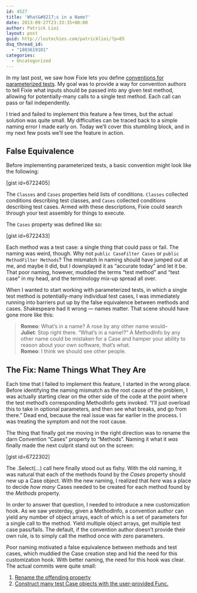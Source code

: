 ```yaml
---
id: 4527
title: 'What&#8217;s in a Name?'
date: 2013-09-27T23:33:35+00:00
author: Patrick Lioi
layout: post
guid: http://lostechies.com/patricklioi/?p=85
dsq_thread_id:
  - "1803619101"
categories:
  - Uncategorized
---
```

In my last post, we saw how Fixie lets you define [conventions for parameterized tests](http://lostechies.com/patricklioi/2013/09/27/a-swiss-army-katana/). My goal was to provide a way for convention authors to tell Fixie what inputs should be passed into any given test method, allowing for potentially-many calls to a single test method. Each call can pass or fail independently.

I tried and failed to implement this feature a few times, but the actual solution was quite small. My difficulties can be traced back to a simple naming error I made early on. Today we&#8217;ll cover this stumbling block, and in my next few posts we&#8217;ll see the feature in action.

## False Equivalence

Before implementing parameterized tests, a basic convention might look like the following:

[gist id=6722405]

The `Classes` and `Cases` properties held lists of conditions. `Classes` collected conditions describing test classes, and `Cases` collected conditions describing test cases. Armed with these descriptions, Fixie could search through your test assembly for things to execute.

The `Cases` property was defined like so:

[gist id=6722433]

Each method was a test case: a single thing that could pass or fail. The naming was weird, though. Why not `public CaseFilter Cases` or `public MethodFilter Methods`? The mismatch in naming should have jumped out at me, and maybe it did, but I downplayed it as &#8220;accurate today&#8221; and let it be. That poor naming, however, muddied the terms &#8220;test method&#8221; and &#8220;test case&#8221; in my head, and the terminology mix-up spread all over.

When I wanted to start working with parameterized tests, in which a single test method is potentially-many individual test cases, I was immediately running into barriers put up by the false equivalence between methods and cases. Shakespeare had it wrong &#8212; names matter. That scene should have gone more like this:

> **Romeo**: What&#8217;s in a name? A rose by any other name would&#8211;  
> **Juliet**: Stop right there. &#8220;What&#8217;s in a name!?&#8221; A MethodInfo by any other name could be mistaken for a Case and hamper your ability to reason about your own software, that&#8217;s what.  
> **Romeo**: I think we should see other people.

## The Fix: Name Things What They Are

Each time that I failed to implement this feature, I started in the wrong place. Before identifying the naming mismatch as the root cause of the problem, I was actually starting clear on the other side of the code at the point where the test method&#8217;s corresponding MethodInfo gets invoked. &#8220;I&#8217;ll just overload this to take in optional parameters, and then see what breaks, and go from there.&#8221; Dead end, because the real issue was far earlier in the process. I was treating the symptom and not the root cause.

The thing that finally got me moving in the right direction was to rename the darn Convention &#8220;Cases&#8221; property to &#8220;Methods&#8221;. Naming it what it _was_ finally made the next culprit stand out on the screen:

[gist id=6722302]

The .Select(&#8230;) call here finally stood out as fishy. With the old naming, it was natural that each of the methods found by the _Cases_ property should new up a Case object. With the new naming, I realized that _here_ was a place to decide _how many_ Cases needed to be created for each method found by the _Methods_ property.

In order to answer that question, I needed to introduce a new customization hook. As we saw yesterday, given a MethodInfo, a convention author can yield any number of object arrays, each of which is a set of parameters for a single call to the method. Yield multiple object arrays, get multiple test case pass/fails. The default, if the convention author doesn&#8217;t provide their own rule, is to simply call the method once with zero parameters.

Poor naming motivated a false equivalence between methods and test cases, which muddied the Case creation step and hid the need for this customization hook. With better naming, the need for this hook was clear. The actual commits were quite small:

  1. [Rename the offending property](https://github.com/plioi/fixie/commit/a2260e27efd6471d9fb1214721a12ced2ad2187a)
  2. [Construct many test Case objects with the user-provided Func.](https://github.com/plioi/fixie/commit/70691f241a48aafacdba48b705b72bea7a6e4269#diff-2)